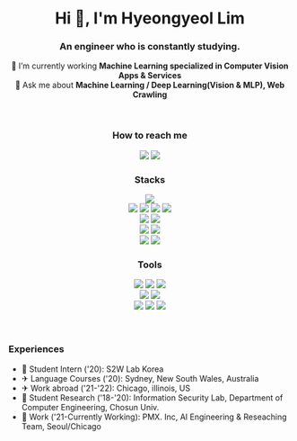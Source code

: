 <h1 align="center">Hi 👋, I'm Hyeongyeol Lim</h1>
<h3 align="center">An engineer who is constantly studying.</h3>

<div align="center">
  
🌱 I’m currently working **Machine Learning specialized in Computer Vision Apps & Services**<br>
💬 Ask me about **Machine Learning / Deep Learning(Vision & MLP), Web Crawling**

<br>
<h3 align="center">How to reach me</h3>

<a href="mailto:dlagudduf13@gmail.com"><img src="https://img.shields.io/badge/Gmail-EA4335?style=flat-square&logo=Gmail&logoColor=white&link=mailto:dlagudduf13@gmail.com"/></a> 
<a href="https://www.instagram.com/cuti2crab/"><img src="https://img.shields.io/badge/Instagram-E4405F?style=flat-square&logo=Instagram&logoColor=white"/></a>

<h3 align="center">Stacks</h3>

<img src="https://img.shields.io/badge/Linux-FCC624?style=flat-square&logo=Linux&logoColor=black"/><br>
<img src="https://img.shields.io/badge/Python-3766AB?style=flat-square&logo=Python&logoColor=white"/> 
<img src="https://img.shields.io/badge/JAVA-007396?style=flat-square&logo=JAVA&logoColor=white"/> 
<img src="https://img.shields.io/badge/C-A8B9CC?style=flat-square&logo=C&logoColor=white"/>
<img src="https://img.shields.io/badge/C++-00599C?style=flat-square&logo=CPlusPlus&logoColor=white"/><br>
<img src="https://img.shields.io/badge/MongoDB-47A248?style=flat-square&logo=MongoDB&logoColor=white"/> 
<img src="https://img.shields.io/badge/MySQL-4479A1?style=flat-square&logo=MySQL&logoColor=white"/><br>
<img src="https://img.shields.io/badge/PyTorch-EE4C2C?style=flat-square&logo=PyTorch&logoColor=white"/> 
<img src="https://img.shields.io/badge/TensorFlow-FF6F00?style=flat-square&logo=TensorFlow&logoColor=white"/><br>
<img src="https://img.shields.io/badge/Adobe Lightroom-31A8FF?style=flat-square&logo=Adobe Lightroom&logoColor=white"/> 
<img src="https://img.shields.io/badge/Adobe Photoshop-31A8FF?style=flat-square&logo=Adobe Photoshop&logoColor=white"/>

<h3 align="center">Tools</h3>

<img src="https://img.shields.io/badge/Git-F05032?style=flat-square&logo=Git&logoColor=white"/> 
<img src="https://img.shields.io/badge/GitHub-181717?style=flat-square&logo=GitHub&logoColor=white"/>
<img src="https://img.shields.io/badge/Notion-000000?style=flat-square&logo=Notion&logoColor=white"/><br> 
<img src="https://img.shields.io/badge/Visual Studio Code-007ACC?style=flat-square&logo=Visual Studio Code&logoColor=white"/> 
<img src="https://img.shields.io/badge/Anaconda-44A833?style=flat-square&logo=Anaconda&logoColor=white"/><br>
<img src="https://img.shields.io/badge/PyCharm-000000?style=flat-square&logo=PyCharm&logoColor=white"/>
<img src="https://img.shields.io/badge/Vim-019733?style=flat-square&logo=Vim&logoColor=white"/>
<img src="https://img.shields.io/badge/Eclipse IDE-2C2255?style=flat-square&logo=Eclipse IDE&logoColor=white"/> 

</div>
<br><br>
<h3 align="left">Experiences</h3>

- 📎 Student Intern ('20):  S2W Lab Korea
- ✈ Language Courses ('20):  Sydney, New South Wales, Australia
- ✈ Work abroad ('21-'22):  Chicago, illinois, US
- 🧪 Student Research ('18-'20):  Information Security Lab, Department of Computer Engineering, Chosun Univ.
- 🧪 Work ('21-Currently Working):  PMX. Inc, AI Engineering & Reseaching Team, Seoul/Chicago
